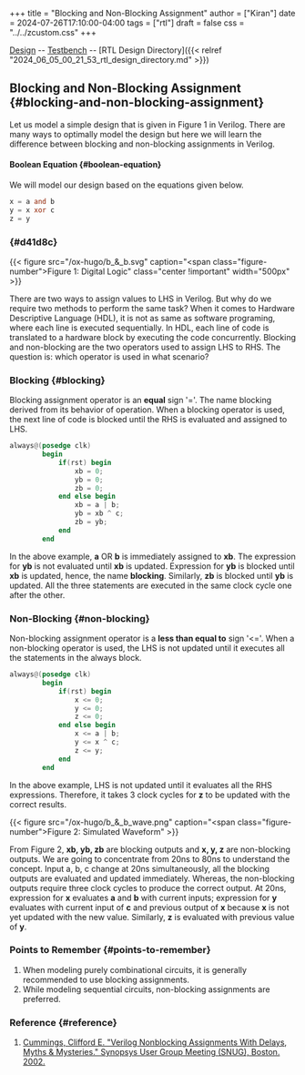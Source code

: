 +++
title = "Blocking and Non-Blocking Assignment"
author = ["Kiran"]
date = 2024-07-26T17:10:00-04:00
tags = ["rtl"]
draft = false
css = "../../zcustom.css"
+++

[Design](https://github.com/24x7fpga/iVerilog/blob/master/design/block_vs_non_block/block_vs_non_block.sv) -- [Testbench](https://github.com/24x7fpga/iVerilog/blob/master/tb_design/tb_block_vs_non_block/tb_block_vs_non_block.sv) -- [RTL Design Directory]({{< relref "2024_06_05_00_21_53_rtl_design_directory.md" >}})


## Blocking and Non-Blocking Assignment {#blocking-and-non-blocking-assignment}

Let us model a simple design that is given in Figure 1 in Verilog. There are many ways to optimally model the design but here we will learn the difference between blocking and non-blocking assignments in Verilog.


#### Boolean Equation {#boolean-equation}

We will model our design based on the equations given below.

```verilog
x = a and b
y = x xor c
z = y
```


###  {#d41d8c}

{{< figure src="/ox-hugo/b_&_b.svg" caption="<span class=\"figure-number\">Figure 1: </span>Digital Logic" class="center !important" width="500px" >}}

There are two ways to assign values to LHS in Verilog. But why do we require two methods to perform the same task? When it comes to Hardware Descriptive Language (HDL), it is not as same as software programing, where each line is executed sequentially. In HDL, each line of code is translated to a hardware block by executing the code concurrently. Blocking and non-blocking are the two operators used to assign LHS to RHS. The question is: which operator is used in what scenario?


### Blocking {#blocking}

Blocking assignment operator is an **equal** sign '='. The name blocking derived from its behavior of operation. When a blocking operator is used, the next line of code is blocked until the RHS is evaluated and assigned to LHS.

```verilog
always@(posedge clk)
        begin
            if(rst) begin
                xb = 0;
                yb = 0;
                zb = 0;
            end else begin
                xb = a | b;
                yb = xb ^ c;
                zb = yb;
            end
        end
```

In the above example, **a** OR **b** is immediately assigned to **xb**. The expression for **yb** is not evaluated until **xb** is updated. Expression for **yb** is blocked until **xb** is updated, hence,  the name **blocking**. Similarly, **zb** is blocked until **yb** is updated. All the three statements are executed in the same clock cycle one after the other.


### Non-Blocking {#non-blocking}

Non-blocking assignment operator is a **less than equal to** sign '&lt;='. When a non-blocking operator is used, the LHS is not updated until it executes all the statements in the always block.

```verilog
always@(posedge clk)
        begin
            if(rst) begin
                x <= 0;
                y <= 0;
                z <= 0;
            end else begin
                x <= a | b;
                y <= x ^ c;
                z <= y;
            end
        end
```

In the above example, LHS is not updated  until it evaluates all the RHS expressions. Therefore, it takes 3 clock cycles for **z** to be updated with the correct results.

{{< figure src="/ox-hugo/b_&_b_wave.png" caption="<span class=\"figure-number\">Figure 2: </span>Simulated Waveform" >}}

From Figure 2,  **xb, yb, zb** are blocking outputs and **x, y, z** are non-blocking outputs. We are going to concentrate from 20ns to 80ns to understand the concept. Input a, b, c change at  20ns simultaneously, all the blocking outputs are evaluated and updated immediately. Whereas, the non-blocking outputs require three clock cycles to produce the correct output. At 20ns,  expression for **x** evaluates **a** and **b** with current inputs; expression for **y** evaluates with current input of **c** and previous output of **x** because **x** is not yet updated with the new value. Similarly, **z** is evaluated with previous value of **y**.


### Points to Remember {#points-to-remember}

1.  When modeling purely combinational circuits, it is generally recommended to use blocking assignments.
2.  While modeling sequential circuits, non-blocking assignments are preferred.


### Reference {#reference}

1.  [Cummings, Clifford E. "Verilog Nonblocking Assignments With Delays, Myths &amp; Mysteries." Synopsys User Group Meeting (SNUG), Boston. 2002.](http://www.sunburst-design.com/papers/CummingsSNUG2000SJ_NBA_rev1_2.pdf)
